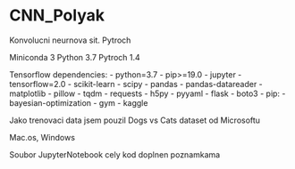 # CNN_Polyak
Konvolucni neurnova sit. Pytroch

Miniconda 3
Python 3.7
Pytroch 1.4

Tensorflow
dependencies:
    - python=3.7
    - pip>=19.0
    - jupyter
    - tensorflow=2.0
    - scikit-learn
    - scipy
    - pandas
    - pandas-datareader
    - matplotlib
    - pillow
    - tqdm
    - requests
    - h5py
    - pyyaml
    - flask
    - boto3
    - pip:
        - bayesian-optimization
        - gym
        - kaggle




Jako trenovaci data jsem pouzil Dogs vs Cats dataset od Microsoftu

Mac.os, Windows

Soubor JupyterNotebook cely kod doplnen poznamkama


